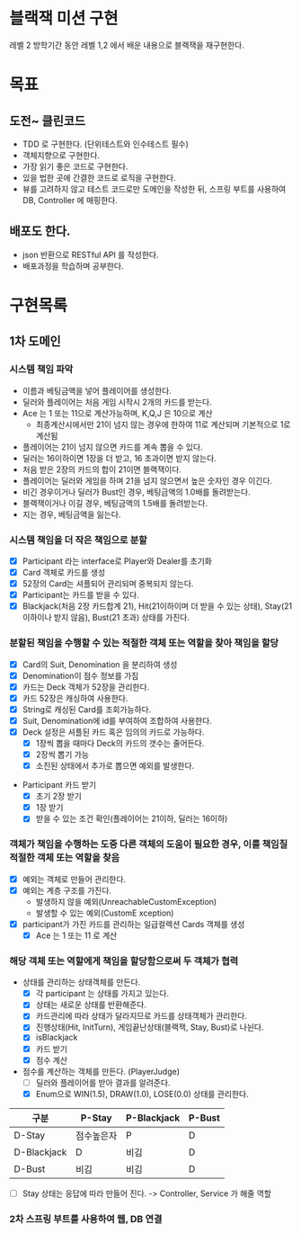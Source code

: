 # 블랙잭 미션 구현
레벨 2 방학기간 동안 레벨 1,2 에서 배운 내용으로 블랙잭을 재구현한다.

# 목표
## 도전~ 클린코드
- TDD 로 구현한다. (단위테스트와 인수테스트 필수)
- 객체지향으로 구현한다.
- 가장 읽기 좋은 코드로 구현한다.
- 있을 법한 곳에 간결한 코드로 로직을 구현한다.
- 뷰를 고려하지 않고 테스트 코드로만 도메인을 작성한 뒤, 스프링 부트를 사용하여 DB, Controller 에 매핑한다.

## 배포도 한다.
- json 반환으로 RESTful API 를 작성한다.
- 배포과정을 학습하며 공부한다.

# 구현목록

## 1차 도메인 
### 시스템 책임 파악
- 이름과 베팅금액을 넣어 플레이어를 생성한다.
- 딜러와 플레이어는 처음 게임 시작시 2개의 카드를 받는다.
- Ace 는 1 또는 11으로 계산가능하며, K,Q,J 은 10으로 계산
    - 최종계산시에서만 21이 넘지 않는 경우에 한하여 11로 계산되며 기본적으로 1로 계산됨
- 플레이어는 21이 넘지 않으면 카드를 계속 뽑을 수 있다.
- 딜러는 16이하이면 1장을 더 받고, 16 초과이면 받지 않는다.
- 처음 받은 2장의 카드의 합이 21이면 블랙잭이다.
- 플레이어는 딜러와 게임을 하며 21을 넘지 않으면서 높은 숫자인 경우 이긴다.
- 비긴 경우이거나 딜러가 Bust인 경우, 베팅금액의 1.0배를 돌려받는다.
- 블랙잭이거나 이길 경우, 베팅금액의 1.5배를 돌려받는다.
- 지는 경우, 베팅금액을 잃는다.

### 시스템 책임을 더 작은 책임으로 분할
- [x] Participant 라는 interface로 Player와 Dealer를 초기화
- [x] Card 객체로 카드를 생성
- [x] 52장의 Card는 셔플되어 관리되며 중복되지 않는다.
- [x] Participant는 카드를 받을 수 있다.
- [x] Blackjack(처음 2장 카드합계 21), Hit(21이하이며 더 받을 수 있는 상태), Stay(21이하이나 받지 않음), Bust(21 초과) 상태를 가진다.
### 분할된 책임을 수행할 수 있는 적절한 객체 또는 역할을 찾아 책임을 할당 
- [x] Card의 Suit, Denomination 을 분리하여 생성
- [x] Denomination이 점수 정보를 가짐
- [X] 카드는 Deck 객체가 52장을 관리한다.
- [x] 카드 52장은 캐싱하여 사용한다.
- [x] String로 캐싱된 Card를 조회가능하다.
- [x] Suit, Denomination에 id를 부여하여 조합하여 사용한다.
- [x] Deck 설정은 셔플된 카드 혹은 임의의 카드로 가능하다.
  - [x] 1장씩 뽑을 때마다 Deck의 카드의 갯수는 줄어든다.
  - [x] 2장씩 뽑기 가능
  - [x] 소진된 상태에서 추가로 뽑으면 예외를 발생한다.
- Participant 카드 받기
  - [x] 초기 2장 받기
  - [x] 1장 받기
  - [x] 받을 수 있는 조건 확인(플레이어는 21이하, 딜러는 16이하)

### 객체가 책임을 수행하는 도중 다른 객체의 도움이 필요한 경우, 이를 책임질 적절한 객체 또는 역할을 찾음
- [x] 예외는 객체로 만들어 관리한다.
- [x] 예외는 계층 구조를 가진다. 
    - 발생하지 않을 예외(UnreachableCustomException)
    - 발생할 수 있는 예외(CustomE xception)
- [x] participant가 가진 카드를 관리하는 일급컬렉션 Cards 객체를 생성
    - [x] Ace 는 1 또는 11 로 계산

### 해당 객체 또는 역할에게 책임을 할당함으로써 두 객체가 협력
- 상태를 관리하는 상태객체를 만든다.
  - [x] 각 participant 는 상태를 가지고 있는다.
  - [x] 상태는 새로운 상태를 반환해준다.
  - [x] 카드관리에 따라 상태가 달라지므로 카드를 상태객체가 관리한다.
  - [x] 진행상태(Hit, InitTurn), 게임끝난상태(블랙잭, Stay, Bust)로 나뉜다.
  - [x] isBlackjack
  - [x] 카드 받기
  - [x] 점수 계산
  
- 점수를 계산하는 객체를 만든다. (PlayerJudge)
  - [ ] 딜러와 플레이어를 받아 결과를 알려준다.
  - [x] Enum으로 WIN(1.5), DRAW(1.0), LOSE(0.0) 상태를 관리한다.
  
|구분|P-Stay|P-Blackjack|P-Bust|
|---|---|---|---|
|D-Stay     |점수높은자|P|D|
|D-Blackjack|D|비김|D|
|D-Bust     |비김|비김|D|

- [ ] Stay 상태는 응답에 따라 만들어 진다. -> Controller, Service 가 해줄 역할

### 2차 스프링 부트를 사용하여 웹, DB 연결